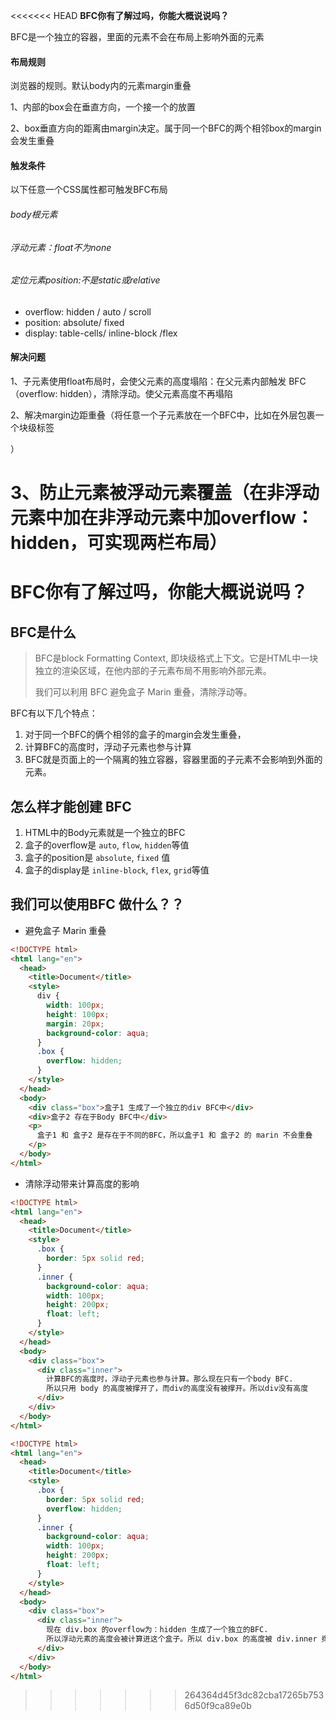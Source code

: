 <<<<<<< HEAD
**BFC你有了解过吗，你能大概说说吗？**

BFC是一个独立的容器，里面的元素不会在布局上影响外面的元素

#### 布局规则

浏览器的规则。默认body内的元素margin重叠

1、内部的box会在垂直方向，一个接一个的放置

2、box垂直方向的距离由margin决定。属于同一个BFC的两个相邻box的margin会发生重叠

#### 触发条件

以下任意一个CSS属性都可触发BFC布局

###### 	body根元素

######     浮动元素：float不为none 

###### 	定位元素position:不是static或relative

- overflow: hidden / auto / scroll
- position: absolute/ fixed
- display: table-cells/  inline-block /flex

#### 解决问题

1、子元素使用float布局时，会使父元素的高度塌陷：在父元素内部触发	BFC（overflow: hidden），清除浮动。使父元素高度不再塌陷

2、解决margin边距重叠（将任意一个子元素放在一个BFC中，比如在外层包裹一个块级标签<p></p>）

3、防止元素被浮动元素覆盖（在非浮动元素中加在非浮动元素中加overflow：hidden，可实现两栏布局）
=======
# BFC你有了解过吗，你能大概说说吗？

## BFC是什么

> BFC是block Formatting Context, 即块级格式上下文。它是HTML中一块独立的渲染区域，在他内部的子元素布局不用影响外部元素。
> 
> 我们可以利用 BFC 避免盒子 Marin 重叠，清除浮动等。

BFC有以下几个特点：

1. 对于同一个BFC的俩个相邻的盒子的margin会发生重叠，
2. 计算BFC的高度时，浮动子元素也参与计算
3. BFC就是页面上的一个隔离的独立容器，容器里面的子元素不会影响到外面的元素。

## 怎么样才能创建 BFC

1. HTML中的Body元素就是一个独立的BFC
2. 盒子的overflow是 `auto`, `flow`, `hidden`等值
3. 盒子的position是 `absolute`, `fixed` 值
4. 盒子的display是 `inline-block`, `flex`, `grid`等值

## 我们可以使用BFC 做什么？？

- 避免盒子 Marin 重叠

```html
<!DOCTYPE html>
<html lang="en">
  <head>
    <title>Document</title>
    <style>
      div {
        width: 100px;
        height: 100px;
        margin: 20px;
        background-color: aqua;
      }
      .box {
        overflow: hidden;
      }
    </style>
  </head>
  <body>
    <div class="box">盒子1 生成了一个独立的div BFC中</div>
    <div>盒子2 存在于Body BFC中</div>
    <p>
      盒子1 和 盒子2 是存在于不同的BFC，所以盒子1 和 盒子2 的 marin 不会重叠
    </p>
  </body>
</html>

```


- 清除浮动带来计算高度的影响
```html
<!DOCTYPE html>
<html lang="en">
  <head>
    <title>Document</title>
    <style>
      .box {
        border: 5px solid red;
      }
      .inner {
        background-color: aqua;
        width: 100px;
        height: 200px;
        float: left;
      }
    </style>
  </head>
  <body>
    <div class="box">
      <div class="inner">
        计算BFC的高度时，浮动子元素也参与计算。那么现在只有一个body BFC.
        所以只用 body 的高度被撑开了，而div的高度没有被撑开。所以div没有高度
      </div>
    </div>
  </body>
</html>

```

```html
<!DOCTYPE html>
<html lang="en">
  <head>
    <title>Document</title>
    <style>
      .box {
        border: 5px solid red;
        overflow: hidden;
      }
      .inner {
        background-color: aqua;
        width: 100px;
        height: 200px;
        float: left;
      }
    </style>
  </head>
  <body>
    <div class="box">
      <div class="inner">
        现在 div.box 的overflow为：hidden 生成了一个独立的BFC.
        所以浮动元素的高度会被计算进这个盒子。所以 div.box 的高度被 div.inner 撑高了
      </div>
    </div>
  </body>
</html>

```
>>>>>>> 264364d45f3dc82cba17265b7536d50f9ca89e0b
